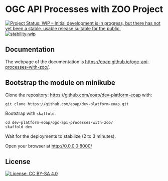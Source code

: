 # OGC API Processes with ZOO Project

[![Project Status: WIP – Initial development is in progress, but there has not yet been a stable, usable release suitable for the public.](https://www.repostatus.org/badges/latest/wip.svg)](https://www.repostatus.org/#wip)
[![stability-wip](https://img.shields.io/badge/stability-wip-lightgrey.svg)](https://github.com/mkenney/software-guides/blob/master/STABILITY-BADGES.md#work-in-progress)

## Documentation

The webpage of the documentation is https://eoap.github.io/ogc-api-processes-with-zoo/. 

## Bootstrap the module on minikube

Clone the repository: https://github.com/eoap/dev-platform-eoap with:

```
git clone https://github.com/eoap/dev-platform-eoap.git
```

Bootstrap with `skaffold`:

```
cd dev-platform-eoap/ogc-api-processes-with-zoo/
skaffold dev
```

Wait for the deployments to stabilize (2 to 3 minutes).

Open your browser at http://0.0.0.0:8000/

## License

[![License: CC BY-SA 4.0](https://img.shields.io/badge/License-CC_BY--SA_4.0-lightgrey.svg)](https://creativecommons.org/licenses/by-sa/4.0/)